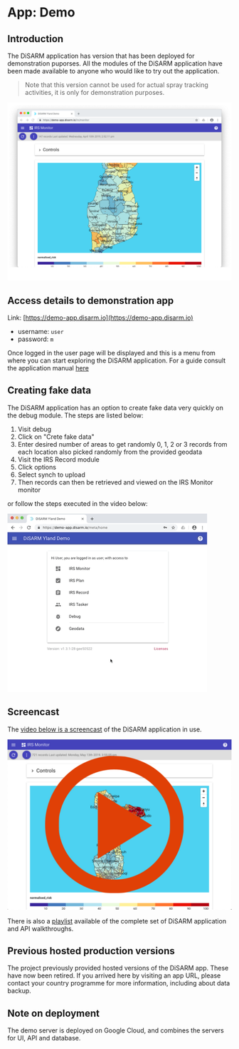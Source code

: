 # App: Demo

## Introduction

The DiSARM application has version that has been deployed for demonstration puporses. All the modules of the DiSARM application have been made available to anyone who would like to try out the application.

> Note that this version cannot be used for actual spray tracking activities, it is only for demonstration purposes.

![](../.gitbook/assets/home.png)

## Access details to demonstration app

Link: [https://demo-app.disarm.io](https://demo-app.disarm.io)

* username: `user`
* password: `m`

Once logged in the user page will be displayed and this is a menu from where you can start exploring the DiSARM application. For a guide consult the application manual [here](./)

## Creating fake data

The DiSARM application has an option to create fake data very quickly on the debug module. The steps are listed below:

1. Visit debug
2. Click on "Crete fake data"
3. Enter desired number of areas to get randomly 0, 1, 2 or 3 records from each location also picked randomly from the provided geodata
4. Visit the IRS Record module
5. Click options
6. Select synch to upload
7. Then records can then be retrieved and viewed on the IRS Monitor monitor  

or follow the steps executed in the video below:

![](../.gitbook/assets/quickrecords.gif)

## Screencast

The [video below is a screencast](https://www.youtube.com/watch?v=aOSJMg_omIA&list=PLjdoHmpUzEOfHg_WCs9UBFJYdvs1DWKHQ&index=2&t=0s) of the DiSARM application in use.

[![](../.gitbook/assets/videoicon.jpg)](https://www.youtube.com/watch?v=aOSJMg_omIA&list=PLjdoHmpUzEOfHg_WCs9UBFJYdvs1DWKHQ&index=2&t=10s)

There is also a [playlist](https://www.youtube.com/playlist?list=PLjdoHmpUzEOfHg_WCs9UBFJYdvs1DWKHQ) available of the complete set of DiSARM application and API walkthroughs.

## Previous hosted production versions

The project previously provided hosted versions of the DiSARM app. These have now been retired. If you arrived here by visiting an app URL, please contact your country programme for more information, including about data backup.

## Note on deployment

The demo server is deployed on Google Cloud, and combines the servers for UI, API and database.

